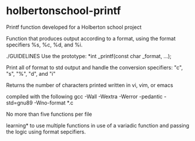 # holbertonschool-printf
Printf function developed for a Holberton school project

Function that produces output according to a format, using the format specifiers %s, %c, %d, and %i.

./GUIDELINES
Use the prototype: *int _printf(const char _format, ...);

Print all of format to std output and handle the conversion specifiers: "c", "s", "%", "d", and "i"

Returns the number of characters printed
written in vi, vim, or emacs

compiled with the following gcc -Wall -Wextra -Werror -pedantic -std=gnu89 -Wno-format *.c

No more than five functions per file

learning* to use multiple functions in use of a variadic function  and passing the logic using format sepcifiers.
